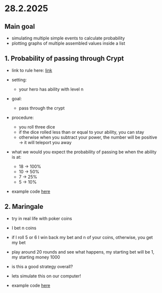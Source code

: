# 28.2.2025

## Main goal

- simulating multiple simple events to calculate probability
- plotting graphs of multiple assembled values inside a list

## 1. Probability of passing through Crypt

- link to rule here: [link](../25_02_28/1TalismanSimulation/crypt.png)
- setting: 
  - your hero has ability with level n
- goal: 
  - pass through the crypt
- procedure:
  - you roll three dice
  - if the dice rolled less than or equal to your ability, you can stay
  - otherwise when you subtract your power, the number will be positive -> it will teleport you away

- what we would you expect the probability of passing be when the ability is at:
  - 18 -> 100%
  - 10 -> 50%
  - 7 -> 25%
  - 5 -> 10% 

- example code [here](../25_02_28/1TalismanSimulation/talisman_sim.py)

## 2. Maringale

- try in real life with poker coins 
- I bet n coins
- if I roll 5 or 6 I win back my bet and n of your coins, otherwise, you get my bet
- play around 20 rounds and see what happens, my starting bet will be 1, my starting money 1000

- is this a good strategy overall?
- lets simulate this on our computer!

- example code [here](../25_02_28/2MartingaleBetting/martingale.py)